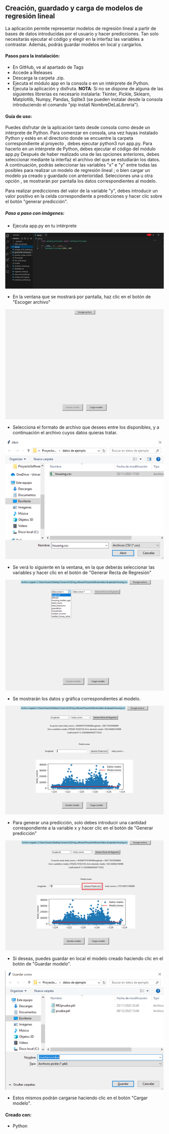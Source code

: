 ## Creación, guardado y carga de modelos de regresión lineal

La aplicación permite representar modelos de regresión lineal a partir de bases de datos introducidas por el usuario y hacer predicciones. Tan solo necesitarás ejecutar el código y elegir en la interfaz las variables a contrastar. Además, podrás guardar modelos en local y cargarlos.

#### Pasos para la instalación:
- En GitHub, ve al apartado de Tags
- Accede a Releases
- Descarga la carpeta .zip.
- Ejecuta el módulo app en la consola o en un intérprete de Python.
- Ejecuta la aplicación y disfruta.
 **NOTA**: Si no se dispone de alguna de las siguientes librerías es necesario instalarla: Tkinter, Pickle, Sklearn, Matplotlib, Numpy, Pandas, Sqlite3                      (se pueden instalar desde la consola introduciendo el comando "pip install NombreDeLaLibreria").
#### Guía de uso:
Puedes disfrutar de la aplicación tanto desde consola como desde un intérprete de Python.
Para comenzar en consola, una vez hayas instalado Python y estés en el directorio donde se encuentre la carpeta correspondiente al proyecto , 
debes ejecutar python3 run app.py.
Para hacerlo en un intérprete de Python, debes ejecutar el código del módulo app.py
Después de haber realizado una de las opciones anteriores, debes seleccionar mediante la interfaz el archivo del que se estudiarán los datos.
A continuación, podrás seleccionar las variables "x" e "y" entre todas las posibles para realizar un modelo de regresión lineal ; 
o bien cargar un modelo ya creado y guardado con anterioridad. 
Selecciones una u otra opción , se mostrarán por pantalla los datos correspondientes al modelo. 

Para realizar predicciones del valor de la variable "y", debes introducir un valor positivo en la celda correspondiente a predicciones y hacer clic sobre el botón "generar predicción".

##### Paso a paso con imágenes:
- Ejecuta app.py en tu intérprete

![](https://github.com/Hugo-RD/Grupo4SE/blob/master/Imagenes/vetanaapp.PNG)

- En la ventana que se mostrará por pantalla, haz clic en el botón de "Escoger archivo"

![](https://github.com/Hugo-RD/Grupo4SE/blob/master/Imagenes/interfaz1.PNG)

- Selecciona el formato de archivo que desees entre los disponibles, y a continuación el archivo cuyos datos quieras tratar.

![](https://github.com/Hugo-RD/Grupo4SE/blob/master/Imagenes/seleccionarchivo.PNG)

- Se verá lo siguiente en la ventana, en la que deberás seleccionar las variables y hacer clic en el botón de "Generar Recta de Regresión"

![](https://github.com/Hugo-RD/Grupo4SE/blob/master/Imagenes/seleccionarvariables.PNG)

- Se mostrarán los datos y gráfica correspondientes al modelo.

![](https://github.com/Hugo-RD/Grupo4SE/blob/master/Imagenes/datosgrafica.PNG)

- Para generar una predicción, solo debes introducir una cantidad correspondiente a la variable x y hacer clic en el botón de  "Generar predicción"

![](https://github.com/Hugo-RD/Grupo4SE/blob/master/Imagenes/prediccion.PNG)

- Si deseas, puedes guardar en local el modelo creado haciendo clic en el botón de "Guardar modelo".

![](https://github.com/Hugo-RD/Grupo4SE/blob/master/Imagenes/guardarmodelo.PNG)

- Estos mismos podrán cargarse haciendo clic en el botón "Cargar modelo".



#### Creado con:
- Python
